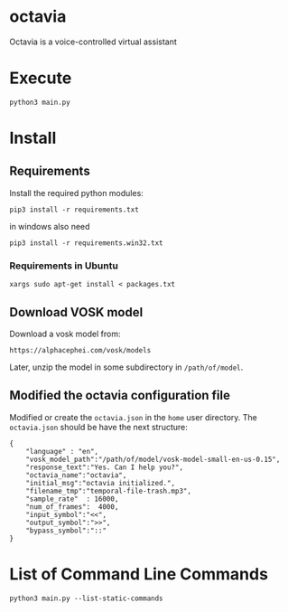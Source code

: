 # octavia
Octavia is a voice-controlled virtual assistant

# Execute

    python3 main.py

# Install

## Requirements
Install the required python modules:

    pip3 install -r requirements.txt

in windows also need 

    pip3 install -r requirements.win32.txt


### Requirements in Ubuntu

    xargs sudo apt-get install < packages.txt

## Download VOSK model 

Download a vosk model from:

    https://alphacephei.com/vosk/models

Later, unzip the model in some subdirectory in `/path/of/model`.

## Modified the octavia configuration file

Modified or create the `octavia.json` in the `home` user directory.
The `octavia.json` should be have the next structure:

    {
        "language" : "en",
        "vosk_model_path":"/path/of/model/vosk-model-small-en-us-0.15",
        "response_text":"Yes. Can I help you?",
        "octavia_name":"octavia",
        "initial_msg":"octavia initialized.",
        "filename_tmp":"temporal-file-trash.mp3",
        "sample_rate"  : 16000,
        "num_of_frames":  4000,
        "input_symbol":"<<",
        "output_symbol":">>",
        "bypass_symbol":"::"
    }

# List of Command Line Commands

    python3 main.py --list-static-commands

